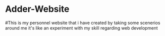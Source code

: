 # Adder-Website
#This is my personnel website that i have created by taking some scenerios around me it's like an experiment with my skill regarding web development  
